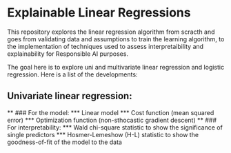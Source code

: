 # Explainable Linear Regressions
This repository explores the linear regression algorithm from scracth and goes from validating data and assumptions to train the learning algorithm, to the implementation of techniques used to assess interpretaibility and explainability for Responsible AI purposes.

The goal here is to explore uni and multivariate linear regression and logistic regression. Here is a list of the developments:

## Univariate linear regression:
** ### For the model:
*** Linear model
*** Cost function (mean squared error)
*** Optimization function (non-sthocastic gradient descent)
** ### For interpretability:
*** Wald chi-square statistic to show the significance of single predictors
*** Hosmer-Lemeshow (H-L) statistic to show the goodness-of-fit of the model to the data
